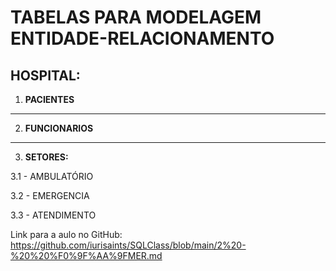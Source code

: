 # TABELAS PARA MODELAGEM ENTIDADE-RELACIONAMENTO
## HOSPITAL:

1. **PACIENTES**
---
2. **FUNCIONARIOS**
---
3. **SETORES:**

  3.1 - AMBULATÓRIO

  3.2 - EMERGENCIA

  3.3 - ATENDIMENTO

Link para a aulo no GitHub: https://github.com/iurisaints/SQLClass/blob/main/2%20-%20%20%F0%9F%AA%9FMER.md
